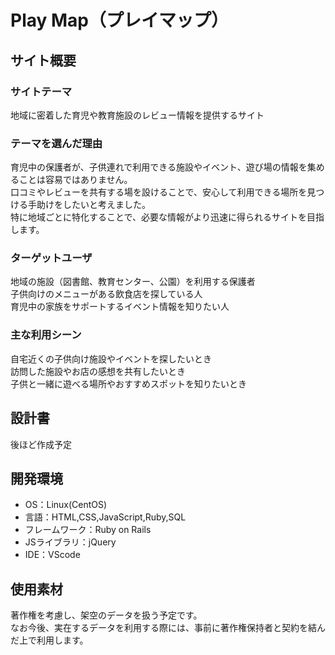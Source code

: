# Play Map（プレイマップ）
## サイト概要
### サイトテーマ
地域に密着した育児や教育施設のレビュー情報を提供するサイト
### テーマを選んだ理由
育児中の保護者が、子供連れで利用できる施設やイベント、遊び場の情報を集めることは容易ではありません。  
口コミやレビューを共有する場を設けることで、安心して利用できる場所を見つける手助けをしたいと考えました。  
特に地域ごとに特化することで、必要な情報がより迅速に得られるサイトを目指します。

### ターゲットユーザ
地域の施設（図書館、教育センター、公園）を利用する保護者  
子供向けのメニューがある飲食店を探している人  
育児中の家族をサポートするイベント情報を知りたい人

### 主な利用シーン
自宅近くの子供向け施設やイベントを探したいとき  
訪問した施設やお店の感想を共有したいとき  
子供と一緒に遊べる場所やおすすめスポットを知りたいとき  

## 設計書
後ほど作成予定
​
## 開発環境
- OS：Linux(CentOS)
- 言語：HTML,CSS,JavaScript,Ruby,SQL
- フレームワーク：Ruby on Rails
- JSライブラリ：jQuery
- IDE：VScode
​
## 使用素材
著作権を考慮し、架空のデータを扱う予定です。  
なお今後、実在するデータを利用する際には、事前に著作権保持者と契約を結んだ上で利用します。 
